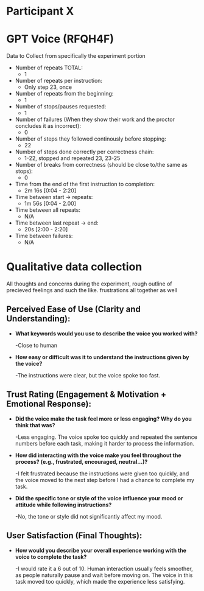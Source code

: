 # Participant X

# GPT Voice (RFQH4F)

Data to Collect from specifically the experiment portion

- Number of repeats TOTAL:
  - 1
- Number of repeats per instruction:
  - Only step 23, once
- Number of repeats from the beginning:
  - 1
- Number of stops/pauses requested:
  - 1
- Number of failures (When they show their work and the proctor concludes it as incorrect):
  - 0
- Number of steps they followed continously before stopping:
  - 22
- Number of steps done correctly per correctness chain:
  - 1-22, stopped and repeated 23, 23-25
- Number of breaks from correctness (should be close to/the same as stops):
  - 0
- Time from the end of the first instruction to completion:
  - 2m 16s [0:04 - 2:20]
- Time between start -> repeats:
  - 1m 56s [0:04 - 2.00]
- Time between all repeats:
  - N/A
- Time between last repeat -> end:
  - 20s [2:00 - 2:20]
- Time between failures:
  - N/A

# Qualitative data collection

All thoughts and concerns during the experiment, rough outline of precieved feelings and such the like.
frustrations all together as well

## Perceived Ease of Use (Clarity and Understanding):

- **What keywords would you use to describe the voice you worked with?**

  -Close to human

- **How easy or difficult was it to understand the instructions given by the voice?**

  -The instructions were clear, but the voice spoke too fast.

## Trust Rating (Engagement & Motivation + Emotional Response):

- **Did the voice make the task feel more or less engaging? Why do you think that was?**

  -Less engaging. The voice spoke too quickly and repeated the sentence numbers before each task, making it harder to process the information.

- **How did interacting with the voice make you feel throughout the process? (e.g., frustrated, encouraged, neutral…)?**

  -I felt frustrated because the instructions were given too quickly, and the voice moved to the next step before I had a chance to complete my task.

- **Did the specific tone or style of the voice influence your mood or attitude while following instructions?**

  -No, the tone or style did not significantly affect my mood.

## User Satisfaction (Final Thoughts):

- **How would you describe your overall experience working with the voice to complete the task?**

  -I would rate it a 6 out of 10. Human interaction usually feels smoother, as people naturally pause and wait before moving on.
  The voice in this task moved too quickly, which made the experience less satisfying.

